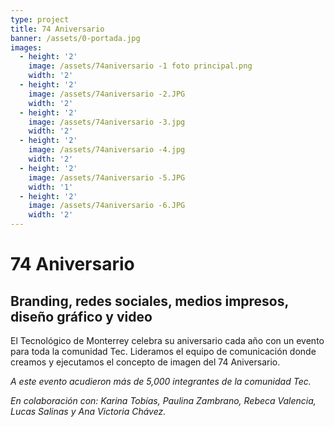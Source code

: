 ```yaml
---
type: project
title: 74 Aniversario
banner: /assets/0-portada.jpg
images:
  - height: '2'
    image: /assets/74aniversario -1 foto principal.png
    width: '2'
  - height: '2'
    image: /assets/74aniversario -2.JPG
    width: '2'
  - height: '2'
    image: /assets/74aniversario -3.jpg
    width: '2'
  - height: '2'
    image: /assets/74aniversario -4.jpg
    width: '2'
  - height: '2'
    image: /assets/74aniversario -5.JPG
    width: '1'
  - height: '2'
    image: /assets/74aniversario -6.JPG
    width: '2'
---
```

# 74 Aniversario

## Branding, redes sociales, medios impresos, diseño gráfico y video

El Tecnológico de Monterrey celebra su aniversario cada año con un evento para toda la comunidad Tec. Lideramos el equipo de comunicación donde creamos y ejecutamos el concepto de imagen del 74 Aniversario.

_A este evento acudieron más de 5,000 integrantes de la comunidad Tec._

_En colaboración con: Karina Tobías, Paulina Zambrano, Rebeca Valencia, Lucas Salinas y Ana Victoria Chávez._
